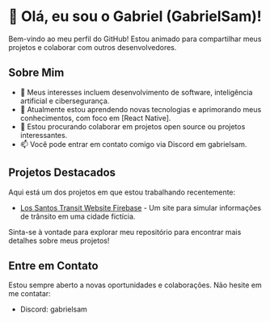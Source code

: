 # 👋 Olá, eu sou o Gabriel (GabrielSam)!

Bem-vindo ao meu perfil do GitHub! Estou animado para compartilhar meus projetos e colaborar com outros desenvolvedores.

## Sobre Mim

- 👀 Meus interesses incluem desenvolvimento de software, inteligência artificial e cibersegurança.
- 🌱 Atualmente estou aprendendo novas tecnologias e aprimorando meus conhecimentos, com foco em [React Native].
- 💞️ Estou procurando colaborar em projetos open source ou projetos interessantes.
- 📫 Você pode entrar em contato comigo via Discord em gabrielsam.

## Projetos Destacados

Aqui está um dos projetos em que estou trabalhando recentemente:

- [Los Santos Transit Website Firebase](https://github.com/GabrielSam23/Los-Santos-Transit-Website-Firebase) - Um site para simular informações de trânsito em uma cidade fictícia.

Sinta-se à vontade para explorar meu repositório para encontrar mais detalhes sobre meus projetos!

## Entre em Contato

Estou sempre aberto a novas oportunidades e colaborações. Não hesite em me contatar:

- Discord: gabrielsam
